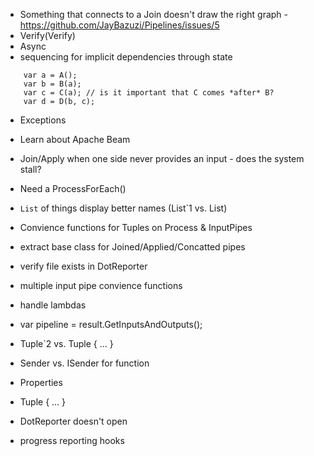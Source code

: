 - Something that connects to a Join doesn't draw the right graph - https://github.com/JayBazuzi/Pipelines/issues/5
- Verify(Verify)
- Async
- sequencing for implicit dependencies through state
```
	var a = A();
	var b = B(a); 
	var c = C(a); // is it important that C comes *after* B?
	var d = D(b, c);
```
- Exceptions
- Learn about Apache Beam
- Join/Apply when one side never provides an input - does the system stall?
- Need a ProcessForEach()
- `List` of things display better names (List`1 vs. List<int>)
- Convience functions for Tuples on Process & InputPipes
- extract base class for Joined/Applied/Concatted pipes
- verify file exists in DotReporter
- multiple input pipe convience functions
- handle lambdas
- var pipeline = result.GetInputsAndOutputs();

- Tuple`2 vs. Tuple { ... }
- Sender vs. ISender for function
- Properties
-  Tuple { ... } 
- DotReporter doesn't open
- progress reporting hooks

